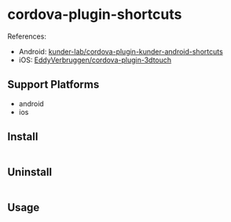 # cordova-plugin-shortcuts

References:

- Android: [kunder-lab/cordova-plugin-kunder-android-shortcuts](https://github.com//kunder-lab/cordova-plugin-kunder-android-shortcuts)
- iOS: [EddyVerbruggen/cordova-plugin-3dtouch](https://github.com/EddyVerbruggen/cordova-plugin-3dtouch)

## Support Platforms

- android
- ios

## Install

```shell

```

## Uninstall

```shell

```

## Usage
